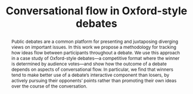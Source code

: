 ---
layout: publication
title: Conversational flow in Oxford-style debates
authors:
  - { id: 'justinez', tag: '' }
  - { id: 'ravik', tag: '' }
  - { id: 'sujithr', tag: '' }
  - { id: 'cristiand', tag: '' }
venue: Proceedings of NAACL, 2016. Short paper.
permalink: "/research/iq2"
website: "/research/iq2"
pdflink: "/papers/paper-iq2.pdf"
datalink: "/datasets/iq2_data_release.zip"
readmelink: "/datasets/iq2_data_release.readme.txt"
abstract: "Public debates are a common platform for presenting and juxtaposing diverging views on important issues. In this work we propose a methodology for tracking how ideas flow between participants throughout a debate. We use this approach in a case study of Oxford-style debates—a competitive format where the winner is determined by audience votes—and show how the outcome of a debate depends on aspects of conversational flow. In particular, we find that winners tend to make better use of a debate’s interactive component than losers, by actively pursuing their opponents’ points rather than promoting their own ideas over the course of the conversation."
---